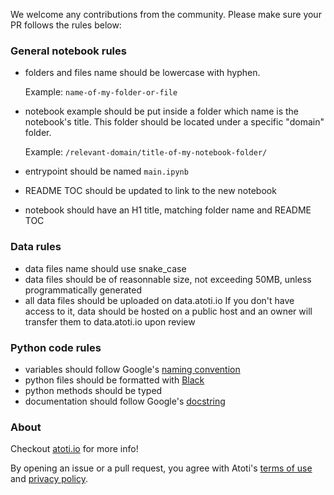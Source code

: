 We welcome any contributions from the community. Please make sure your PR follows the rules below:

### General notebook rules

- folders and files name should be lowercase with hyphen.

  Example: `name-of-my-folder-or-file`

- notebook example should be put inside a folder which name is the notebook's title. This folder should be located under a specific "domain" folder.

  Example: `/relevant-domain/title-of-my-notebook-folder/`

- entrypoint should be named `main.ipynb`
- README TOC should be updated to link to the new notebook
- notebook should have an H1 title, matching folder name and README TOC

### Data rules

- data files name should use snake_case
- data files should be of reasonnable size, not exceeding 50MB, unless programmatically generated
- all data files should be uploaded on data.atoti.io If you don't have access to it, data should be hosted on a public host and an owner will transfer them to data.atoti.io upon review

### Python code rules

- variables should follow Google's [naming convention](http://google.github.io/styleguide/pyguide.html#316-naming)
- python files should be formatted with [Black](https://black.readthedocs.io/en/stable/)
- python methods should be typed
- documentation should follow Google's [docstring](http://google.github.io/styleguide/pyguide.html#381-docstrings)

### About

Checkout [atoti.io](https://www.atoti.io) for more info!

By opening an issue or a pull request, you agree with Atoti's [terms of use](https://www.atoti.io/terms) and [privacy policy](https://www.atoti.io/privacy-policy).
